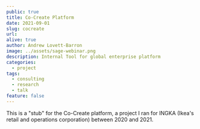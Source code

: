 ```yaml
---
public: true
title: Co-Create Platform
date: 2021-09-01
slug: cocreate
url: 
alive: true
author: Andrew Lovett-Barron
image: ../assets/sage-webinar.png
description: Internal Tool for global enterprise platform
categories:
  - project
tags:
  - consulting
  - research
  - talk
feature: false
---
```

This is a "stub" for the Co-Create platform, a project I ran for INGKA (Ikea's retail and operations corporation) between 2020 and 2021.